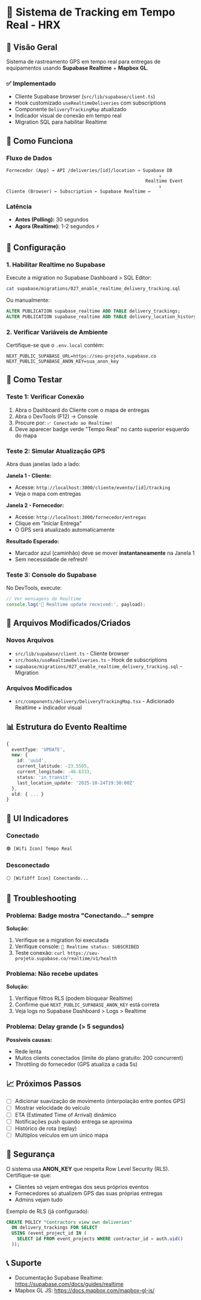 # 📡 Sistema de Tracking em Tempo Real - HRX

## 🎯 Visão Geral

Sistema de rastreamento GPS em tempo real para entregas de equipamentos usando **Supabase Realtime** + **Mapbox GL**.

### ✅ Implementado

- Cliente Supabase browser (`src/lib/supabase/client.ts`)
- Hook customizado `useRealtimeDeliveries` com subscriptions
- Componente `DeliveryTrackingMap` atualizado
- Indicador visual de conexão em tempo real
- Migration SQL para habilitar Realtime

## 🚀 Como Funciona

### Fluxo de Dados

```
Fornecedor (App) → API /deliveries/[id]/location → Supabase DB
                                                         ↓
                                                    Realtime Event
                                                         ↓
Cliente (Browser) ← Subscription ← Supabase Realtime ←
```

### Latência

- **Antes (Polling):** 30 segundos
- **Agora (Realtime):** 1-2 segundos ⚡

## 📝 Configuração

### 1. Habilitar Realtime no Supabase

Execute a migration no Supabase Dashboard > SQL Editor:

```bash
cat supabase/migrations/027_enable_realtime_delivery_tracking.sql
```

Ou manualmente:

```sql
ALTER PUBLICATION supabase_realtime ADD TABLE delivery_trackings;
ALTER PUBLICATION supabase_realtime ADD TABLE delivery_location_history;
```

### 2. Verificar Variáveis de Ambiente

Certifique-se que o `.env.local` contém:

```env
NEXT_PUBLIC_SUPABASE_URL=https://seu-projeto.supabase.co
NEXT_PUBLIC_SUPABASE_ANON_KEY=sua_anon_key
```

## 🧪 Como Testar

### Teste 1: Verificar Conexão

1. Abra o Dashboard do Cliente com o mapa de entregas
2. Abra o DevTools (F12) → Console
3. Procure por: `✅ Conectado ao Realtime!`
4. Deve aparecer badge verde "Tempo Real" no canto superior esquerdo do mapa

### Teste 2: Simular Atualização GPS

Abra duas janelas lado a lado:

**Janela 1 - Cliente:**
- Acesse: `http://localhost:3000/cliente/evento/[id]/tracking`
- Veja o mapa com entregas

**Janela 2 - Fornecedor:**
- Acesse: `http://localhost:3000/fornecedor/entregas`
- Clique em "Iniciar Entrega"
- O GPS será atualizado automaticamente

**Resultado Esperado:**
- Marcador azul (caminhão) deve se mover **instantaneamente** na Janela 1
- Sem necessidade de refresh!

### Teste 3: Console do Supabase

No DevTools, execute:

```javascript
// Ver mensagens do Realtime
console.log('🔄 Realtime update received:', payload);
```

## 🔧 Arquivos Modificados/Criados

### Novos Arquivos

- `src/lib/supabase/client.ts` - Cliente browser
- `src/hooks/useRealtimeDeliveries.ts` - Hook de subscriptions
- `supabase/migrations/027_enable_realtime_delivery_tracking.sql` - Migration

### Arquivos Modificados

- `src/components/delivery/DeliveryTrackingMap.tsx` - Adicionado Realtime + indicador visual

## 📊 Estrutura do Evento Realtime

```typescript
{
  eventType: 'UPDATE',
  new: {
    id: 'uuid',
    current_latitude: -23.5505,
    current_longitude: -46.6333,
    status: 'in_transit',
    last_location_update: '2025-10-24T19:30:00Z'
  },
  old: { ... }
}
```

## 🎨 UI Indicadores

### Conectado
```
🟢 [Wifi Icon] Tempo Real
```

### Desconectado
```
⚪ [WifiOff Icon] Conectando...
```

## 🐛 Troubleshooting

### Problema: Badge mostra "Conectando..." sempre

**Solução:**
1. Verifique se a migration foi executada
2. Verifique console: `📡 Realtime status: SUBSCRIBED`
3. Teste conexão: `curl https://seu-projeto.supabase.co/realtime/v1/health`

### Problema: Não recebe updates

**Solução:**
1. Verifique filtros RLS (podem bloquear Realtime)
2. Confirme que `NEXT_PUBLIC_SUPABASE_ANON_KEY` está correta
3. Veja logs no Supabase Dashboard > Logs > Realtime

### Problema: Delay grande (> 5 segundos)

**Possíveis causas:**
- Rede lenta
- Muitos clients conectados (limite do plano gratuito: 200 concurrent)
- Throttling do fornecedor (GPS atualiza a cada 5s)

## 📈 Próximos Passos

- [ ] Adicionar suavização de movimento (interpolação entre pontos GPS)
- [ ] Mostrar velocidade do veículo
- [ ] ETA (Estimated Time of Arrival) dinâmico
- [ ] Notificações push quando entrega se aproxima
- [ ] Histórico de rota (replay)
- [ ] Múltiplos veículos em um único mapa

## 🔐 Segurança

O sistema usa **ANON_KEY** que respeita Row Level Security (RLS). Certifique-se que:

- Clientes só vejam entregas dos seus próprios eventos
- Fornecedores só atualizem GPS das suas próprias entregas
- Admins vejam tudo

Exemplo de RLS (já configurado):

```sql
CREATE POLICY "Contractors view own deliveries"
  ON delivery_trackings FOR SELECT
  USING (event_project_id IN (
    SELECT id FROM event_projects WHERE contractor_id = auth.uid()
  ));
```

## 📞 Suporte

- Documentação Supabase Realtime: https://supabase.com/docs/guides/realtime
- Mapbox GL JS: https://docs.mapbox.com/mapbox-gl-js/
